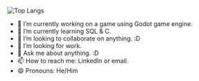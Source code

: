 ![Top Langs](https://github-readme-stats.vercel.app/api/top-langs/?username=ZxNashx)
<!--
**ZxNashx/ZxNashx** is a ✨ _special_ ✨ repository because its `README.md` (this file) appears on your GitHub profile.

Here are some ideas to get you started:
-->
- 🔭 I’m currently working on a game using Godot game engine. 
- 🌱 I’m currently learning SQL & C. 
- 👯 I’m looking to collaborate on anything. :D
- 🤔 I’m looking for work.
- 💬 Ask me about anything. :D
- 📫 How to reach me: LinkedIn or email.
- 😄 Pronouns: He/Him
